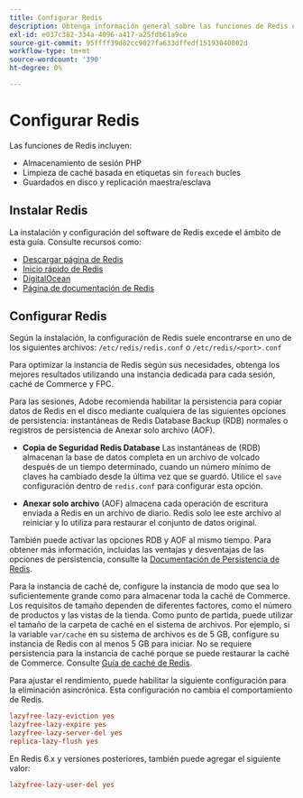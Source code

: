 ```yaml
---
title: Configurar Redis
description: Obtenga información general sobre las funciones de Redis e inicie la configuración de Redis.
exl-id: e037c382-334a-4096-a417-a25fdb61a9ce
source-git-commit: 95ffff39d82cc9027fa633dffedf15193040802d
workflow-type: tm+mt
source-wordcount: '390'
ht-degree: 0%

---
```


# Configurar Redis

Las funciones de Redis incluyen:

- Almacenamiento de sesión PHP
- Limpieza de caché basada en etiquetas sin `foreach` bucles
- Guardados en disco y replicación maestra/esclava

## Instalar Redis

La instalación y configuración del software de Redis excede el ámbito de esta guía. Consulte recursos como:

- [Descargar página de Redis](https://redis.io/download)
- [Inicio rápido de Redis](https://redis.io/docs/getting-started/)
- [DigitalOcean](https://www.digitalocean.com/community/tutorials/how-to-install-and-use-redis)
- [Página de documentación de Redis](https://redis.io/docs)

## Configurar Redis

Según la instalación, la configuración de Redis suele encontrarse en uno de los siguientes archivos: `/etc/redis/redis.conf` o `/etc/redis/<port>.conf`

Para optimizar la instancia de Redis según sus necesidades, obtenga los mejores resultados utilizando una instancia dedicada para cada sesión, caché de Commerce y FPC.

Para las sesiones, Adobe recomienda habilitar la persistencia para copiar datos de Redis en el disco mediante cualquiera de las siguientes opciones de persistencia: instantáneas de Redis Database Backup (RDB) normales o registros de persistencia de Anexar solo archivo (AOF).

- **Copia de Seguridad Redis Database** Las instantáneas de (RDB) almacenan la base de datos completa en un archivo de volcado después de un tiempo determinado, cuando un número mínimo de claves ha cambiado desde la última vez que se guardó. Utilice el `save` configuración dentro de `redis.conf` para configurar esta opción.

- **Anexar solo archivo** (AOF) almacena cada operación de escritura enviada a Redis en un archivo de diario. Redis solo lee este archivo al reiniciar y lo utiliza para restaurar el conjunto de datos original.

También puede activar las opciones RDB y AOF al mismo tiempo. Para obtener más información, incluidas las ventajas y desventajas de las opciones de persistencia, consulte la [Documentación de Persistencia de Redis](https://redis.io/topics/persistence).

Para la instancia de caché de, configure la instancia de modo que sea lo suficientemente grande como para almacenar toda la caché de Commerce. Los requisitos de tamaño dependen de diferentes factores, como el número de productos y las vistas de la tienda. Como punto de partida, puede utilizar el tamaño de la carpeta de caché en el sistema de archivos. Por ejemplo, si la variable `var/cache` en su sistema de archivos es de 5 GB, configure su instancia de Redis con al menos 5 GB para iniciar. No se requiere persistencia para la instancia de caché porque se puede restaurar la caché de Commerce. Consulte [Guía de caché de Redis](https://redis.io/docs/manual/eviction/).

Para ajustar el rendimiento, puede habilitar la siguiente configuración para la eliminación asincrónica. Esta configuración no cambia el comportamiento de Redis.

```ini
lazyfree-lazy-eviction yes
lazyfree-lazy-expire yes
lazyfree-lazy-server-del yes
replica-lazy-flush yes
```

En Redis 6.x y versiones posteriores, también puede agregar el siguiente valor:

```ini
lazyfree-lazy-user-del yes
```
